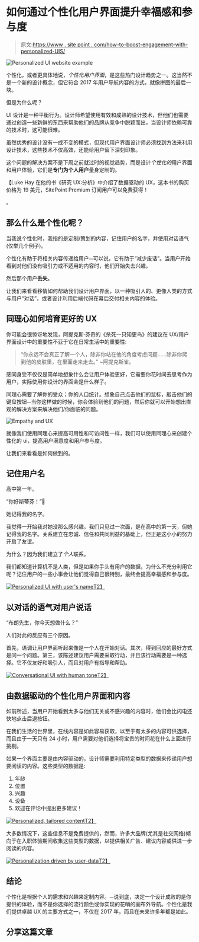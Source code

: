 # 如何通过个性化用户界面提升幸福感和参与度

> 原文:[https://www . site point . com/how-to-boost-engagement-with-personalized-UIS/](https://www.sitepoint.com/how-to-boost-engagement-with-personalized-uis/)

![Personalized UI website example](../Images/5e6e8a926f5ac08a56199676e3b6f103.png)

个性化，或者更具体地说，*个性化用户界面*，是这些热门设计趋势之一。这当然不是一个新的设计概念，但它符合 2017 年用户导航内容的方式，就像拼图的最后一块。

但是为什么呢？

UI 设计是一种平衡行为。设计师希望使用有效和成熟的设计技术，但他们也需要通过创造一些新鲜的东西来帮助他们的品牌从竞争中脱颖而出，当设计师依赖可靠的技术时，这可能很难。

虽然优秀的设计没有一成不变的模式，但现代用户界面设计师必须找到方法来利用设计技术，这些技术不仅高效，还能给用户留下深刻印象。

这个问题的解决方案不是下周之前就过时的视觉趋势，而是设计*个性化的*用户界面和用户体验，它们是**专门为个人用户**量身定制的。

【Luke Hay 在他的书《研究 UX:分析》中介绍了数据驱动的 UX，这本书的购买价格为 19 美元，SitePoint Premium 订阅用户可以免费获得！

。

## 那么什么是个性化呢？

当我说个性化时，我指的是定制/策划的内容，记住用户的名字，并使用对话语气(仅举几个例子)。

个性化有助于将相关内容传递给用户⏤可以说，它有助于“减少废话”。当用户开始看到对他们没有吸引力或不适用的内容时，他们开始失去兴趣。

然后那个用户**丢失**。

让我们来看看移情如何帮助我们设计用户界面，以一种吸引人的、更像人类的方式与用户“对话”，或者设计利用后端代码在幕后交付相关内容的体验。

## 同理心如何培育更好的 UX

你可能会很惊讶地发现，阿提克斯·芬奇的《杀死一只知更鸟》的建议在 UX/用户界面设计中的重要性不亚于它在日常生活中的重要性:

> “你永远不会真正了解一个人，除非你站在他的角度考虑问题……除非你爬到他的皮肤里，在里面走来走去。” ~阿提克斯雀。

感同身受不仅仅是简单地想象什么会让用户体验更好，它需要你花时间去思考作为用户，实际使用你设计的界面会是什么样子。

同理心需要了解你的受众；你的人口统计。想象自己点击他们的鼠标，敲击他们的键盘按钮⏤当你这样做的时候，你会体验到他们的问题，然后你就可以开始想出直观的解决方案来解决他们/你面临的问题。

![Empathy and UX](../Images/739bb2b26652d555aa7637b6eeddd8ca.png)

就像我们使用同理心来提高可用性和可访问性一样，我们可以使用同理心来创建个性化的 ui，提高用户满意度和用户参与度。

让我们来看看是如何做到的。

## 记住用户名

高中第一年。

“你好斯蒂芬！”👋

她记得我的名字。

我觉得一开始我对她没那么感兴趣。我们只见过一次面，是在高中的第一天，但她记得我的名字。关系建立在忠诚、信任和共同利益的基础上，但正是这小小的努力开启了友谊。

为什么？因为我们建立了*个人*联系。

我们都知道计算机不是人类，但是如果你手头有用户的数据，为什么不充分利用它呢？记住用户的一些小事会让他们觉得自己很特别，最终会提高幸福感和参与度。

[![Personalized UI with user's name](../Images/1d249e766a5cbb0bd51f5d990d43459d.png)T2】](https://dribbble.com/shots/2455648-Welcome-back)

## 以对话的语气对用户说话

“布朗先生，你今天想做什么？”

人们对此的反应有三个原因。

首先，语调让用户界面听起来像是一个人在开始对话。其次，得到回应的最好方式是问一个问题。第三，该陈述建议用户需要采取行动，并且该行动需要是一种选择。它不仅友好和吸引人，而且对用户有指导和帮助。

[![Conversational UI with human tone](../Images/a30172deafed687bda50e6240c667bf8.png)T2】](https://dribbble.com/shots/3222361-ATM-Interface)

## 由数据驱动的个性化用户界面和内容

如前所述，当用户开始看到太多与他们无关或不感兴趣的内容时，他们会比闪电还快地点击后退按钮。

在我们生活的世界里，在线内容是如此容易获取，以至于有太多的内容可供选择，而且由于一天只有 24 小时，用户需要对他们选择将宝贵的时间花在什么上面进行挑剔。

如果一个界面主要是由内容驱动的，设计师需要利用特定类型的数据来传递用户想要阅读的内容。这些类型的数据是:

1.  年龄
2.  位置
3.  兴趣
4.  设备
5.  欢迎在评论中提出更多建议！

[![Personalized, tailored content](../Images/b3acf76acb2b8f48202fc95e81bd31db.png)T2】](https://dribbble.com/shots/3363284-Personalised-Agile)

大多数情况下，这些信息不是免费提供的，然而，许多大品牌(尤其是社交网络)倾向于在入职体验期间收集这些类型的数据，以提供相关广告、建议内容或供进一步阅读的内容。

[![Personalization driven by user-data](../Images/da961bec00e910c6dd34377086a4d042.png)T2】](https://dribbble.com/shots/1196947-Personalization-Screen)

## 结论

个性化是根据个人的需求和兴趣来定制内容。⏤说到底，决定一个设计成败的是你提供的体验，而不是你选择的流行颜色或你实现的花哨的画布外导航。个性化是我们提供卓越 UX 的主要方式之一，不仅在 2017 年，而且在未来许多年都是如此。

## 分享这篇文章